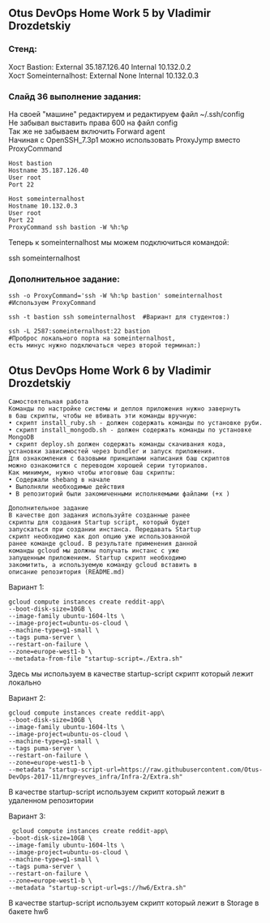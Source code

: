 ## Otus DevOps Home Work 5 by Vladimir Drozdetskiy

### Стенд:
Хост Bastion: External 35.187.126.40 Internal 10.132.0.2  
Хост Someinternalhost: External None Internal 10.132.0.3

### Слайд 36 выполнение задания:

На своей "машине" редактируем и редактируем файл ~/.ssh/config  
Не забывал выставить права 600 на файл config  
Так же не забываем включить Forward agent  
Начиная с OpenSSH_7.3p1 можно использовать ProxyJymp вместо ProxyCommand
```
Host bastion
Hostname 35.187.126.40
User root
Port 22

Host someinternalhost
Hostname 10.132.0.3
User root
Port 22
ProxyCommand ssh bastion -W %h:%p
```
Теперь к someinternalhost мы можем подключиться командой:  

ssh someinternalhost  

### Дополнительное задание:
```
ssh -o ProxyCommand='ssh -W %h:%p bastion' someinternalhost
#Используем ProxyCommand
```

```
ssh -t bastion ssh someinternalhost  #Вариант для студентов:)
```
```
ssh -L 2587:someinternalhost:22 bastion  
#Проброс локального порта на someinternalhost,
есть минус нужно подключаться через второй терминал:)
```
## Otus DevOps Home Work 6 by Vladimir Drozdetskiy  
```
Самостоятельная работа
Команды по настройке системы и деплоя приложения нужно завернуть
в баш скрипты, чтобы не вбивать эти команды вручную:
• скрипт install_ruby.sh - должен содержать команды по установке руби.
• скрипт install_mongodb.sh - должен содержать команды по установке
MongoDB
• скрипт deploy.sh должен содержать команды скачивания кода,
установки зависимостей через bundler и запуск приложения.
Для ознакомления с базовыми принципами написания баш скриптов
можно ознакомится с переводом хорошей серии туториалов.
Как минимум, нужно чтобы итоговые баш скрипты:
• Содержали shebang в начале
• Выполняли необходимые действия
• В репозиторий были закомиченными исполняемыми файлами (+x )
```
```
Дополнительное задание
В качестве доп задания используйте созданные ранее
скрипты для создания Startup script, который будет
запускаться при создании инстанса. Передавать Startup
скрипт необходимо как доп опцию уже использованной
ранее команде gcloud. В результате применения данной
команды gcloud мы должны получать инстанс с уже
запущенным приложением. Startup скрипт необходимо
закомитить, а используемую команду gcloud вставить в
описание репозитория (README.md)  
```
Вариант 1:  
```
gcloud compute instances create reddit-app\
--boot-disk-size=10GB \
--image-family ubuntu-1604-lts \
--image-project=ubuntu-os-cloud \
--machine-type=g1-small \
--tags puma-server \
--restart-on-failure \
--zone=europe-west1-b \
--metadata-from-file "startup-script=./Extra.sh"
```
Здесь мы используем в качестве startup-script скрипт который лежит локально  

Вариант 2:
```
gcloud compute instances create reddit-app\
--boot-disk-size=10GB \
--image-family ubuntu-1604-lts \
--image-project=ubuntu-os-cloud \
--machine-type=g1-small \
--tags puma-server \
--restart-on-failure \
--zone=europe-west1-b \
--metadata "startup-script-url=https://raw.githubusercontent.com/Otus-DevOps-2017-11/mrgreyves_infra/Infra-2/Extra.sh"
```
В качестве startup-script используем скрипт который лежит в удаленном репозитории

Вариант 3:
```
 gcloud compute instances create reddit-app\
--boot-disk-size=10GB \
--image-family ubuntu-1604-lts \
--image-project=ubuntu-os-cloud \
--machine-type=g1-small \
--tags puma-server \
--restart-on-failure \
--zone=europe-west1-b \
--metadata "startup-script-url=gs://hw6/Extra.sh"
```
В качестве startup-script используем скрипт который лежит в Storage в бакете hw6
